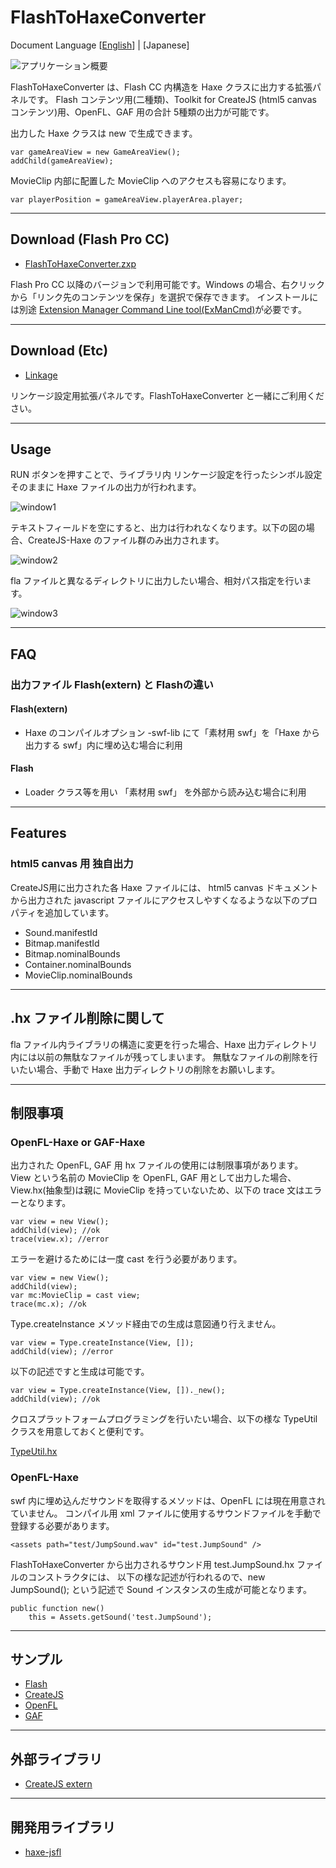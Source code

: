 FlashToHaxeConverter
=======================
Document Language [[English](README.md)] | [Japanese]

![アプリケーション概要](assets/github_image/flashToHaxe.png)

FlashToHaxeConverter は、Flash CC 内構造を Haxe クラスに出力する拡張パネルです。
Flash コンテンツ用(二種類)、Toolkit for CreateJS (html5 canvas コンテンツ)用、OpenFL、GAF 用の合計 5種類の出力が可能です。

出力した Haxe クラスは new で生成できます。

	var gameAreaView = new GameAreaView();
	addChild(gameAreaView);

MovieClip 内部に配置した MovieClip へのアクセスも容易になります。

	var playerPosition = gameAreaView.playerArea.player;

---
## Download (Flash Pro CC)

* [FlashToHaxeConverter.zxp](https://raw.github.com/siratama/Flash-To-Haxe-Converter/master/download/FlashToHaxeConverter.zxp)

Flash Pro CC 以降のバージョンで利用可能です。Windows の場合、右クリックから「リンク先のコンテンツを保存」を選択で保存できます。
インストールには別途 [Extension Manager Command Line tool(ExManCmd)](https://www.adobeexchange.com/resources/28)が必要です。

---
## Download (Etc)

* [Linkage](https://github.com/siratama/Linkage)

リンケージ設定用拡張パネルです。FlashToHaxeConverter と一緒にご利用ください。

---
## Usage

RUN ボタンを押すことで、ライブラリ内 リンケージ設定を行ったシンボル設定そのままに Haxe ファイルの出力が行われます。

![window1](assets/github_image/flashToHaxeConverter-assets/all.png)

テキストフィールドを空にすると、出力は行われなくなります。以下の図の場合、CreateJS-Haxe のファイル群のみ出力されます。

![window2](assets/github_image/flashToHaxeConverter-assets/createjs_only.png)

fla ファイルと異なるディレクトリに出力したい場合、相対パス指定を行います。

![window3](assets/github_image/flashToHaxeConverter-assets/relative_path.png)

---
## FAQ

### 出力ファイル Flash(extern) と Flashの違い

#### Flash(extern)

* Haxe のコンパイルオプション -swf-lib にて「素材用 swf」を「Haxe から出力する swf」内に埋め込む場合に利用

#### Flash

* Loader クラス等を用い 「素材用 swf」 を外部から読み込む場合に利用

---
## Features

### html5 canvas 用 独自出力

CreateJS用に出力された各 Haxe ファイルには、
html5 canvas ドキュメントから出力された javascript ファイルにアクセスしやすくなるような以下のプロパティを追加しています。

* Sound.manifestId 
* Bitmap.manifestId 
* Bitmap.nominalBounds
* Container.nominalBounds
* MovieClip.nominalBounds

---
## .hx ファイル削除に関して

fla ファイル内ライブラリの構造に変更を行った場合、Haxe 出力ディレクトリ内には以前の無駄なファイルが残ってしまいます。
無駄なファイルの削除を行いたい場合、手動で Haxe 出力ディレクトリの削除をお願いします。

---
## 制限事項
### OpenFL-Haxe or GAF-Haxe

出力された OpenFL, GAF 用 hx ファイルの使用には制限事項があります。
View という名前の MovieClip を OpenFL, GAF 用として出力した場合、
View.hx(抽象型)は親に MovieClip を持っていないため、以下の trace 文はエラーとなります。

	var view = new View();
	addChild(view); //ok
	trace(view.x); //error

エラーを避けるためには一度 cast を行う必要があります。

	var view = new View();
	addChild(view);
	var mc:MovieClip = cast view;
	trace(mc.x); //ok

Type.createInstance メソッド経由での生成は意図通り行えません。

	var view = Type.createInstance(View, []);
	addChild(view); //error

以下の記述ですと生成は可能です。

	var view = Type.createInstance(View, [])._new();
	addChild(view); //ok

クロスプラットフォームプログラミングを行いたい場合、以下の様な TypeUtil クラスを用意しておくと便利です。

[TypeUtil.hx](https://gist.github.com/siratama/4f46732f912ec031d8d1)


### OpenFL-Haxe

swf 内に埋め込んだサウンドを取得するメソッドは、OpenFL には現在用意されていません。
コンパイル用 xml ファイルに使用するサウンドファイルを手動で登録する必要があります。

	<assets path="test/JumpSound.wav" id="test.JumpSound" />

FlashToHaxeConverter から出力されるサウンド用 test.JumpSound.hx ファイルのコンストラクタには、
以下の様な記述が行われるので、new JumpSound(); という記述で Sound インスタンスの生成が可能となります。

	public function new()
		this = Assets.getSound('test.JumpSound');

---
## サンプル

* [Flash](examples/flash/)
* [CreateJS](examples/createjs/)
* [OpenFL](https://github.com/siratama/FlashAndCppOutputUsingSwfFromOpenFL)
* [GAF](https://github.com/siratama/HaxeSampleUsingGAF)

---
## 外部ライブラリ

* [CreateJS extern](https://github.com/)

---
## 開発用ライブラリ

* [haxe-jsfl](https://github.com/tmskst/haxe-jsfl)

